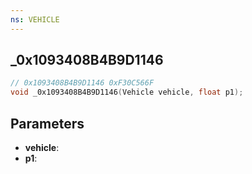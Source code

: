 ```yaml
---
ns: VEHICLE
---
```

## _0x1093408B4B9D1146

```c
// 0x1093408B4B9D1146 0xF30C566F
void _0x1093408B4B9D1146(Vehicle vehicle, float p1);
```


## Parameters
* **vehicle**: 
* **p1**: 

